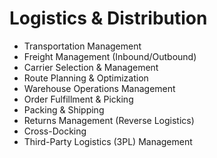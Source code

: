 # Logistics & Distribution

- Transportation Management
- Freight Management (Inbound/Outbound)
- Carrier Selection & Management
- Route Planning & Optimization
- Warehouse Operations Management
- Order Fulfillment & Picking
- Packing & Shipping
- Returns Management (Reverse Logistics)
- Cross-Docking
- Third-Party Logistics (3PL) Management